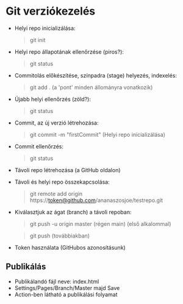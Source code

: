 # Git verziókezelés

- Helyi repo inicializálása:
    > git init
- Helyi repo állapotának ellenőrzése (piros?):
    > git status
- Commitolás előkészítése, színpadra (stage) helyezés, indexelés:
    > git add . (a 'pont' minden állományra vonatkozik)
- Újabb helyi ellenőrzés (zöld?):
    >git status
- Commit, az új verzió létrehozása:
    > git commit -m "firstCommit" (Helyi repo inicializálása)
- Commit ellenőrzés:
    > git status
- Távoli repo létrehozása (a GitHub oldalon)
- Távoli és helyi repo összekapcsolása:
    > git remote add origin https://token@github.com/ananaszosjoe/testrepo.git
- Kiválasztjuk az ágat (branch) a távoli repoban:
    > git push -u origin master (régen main) (első alkalommal)

    > git push (továbbiakban)
- Token használata (GitHubos azonosításunk)

## Publikálás

- Publikálandó fájl neve: index.html
- Settings/Pages/Branch/Master majd Save
- Action-ben látható a publikálási folyamat